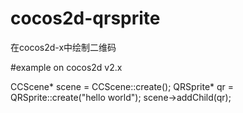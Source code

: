 # cocos2d-qrsprite
在cocos2d-x中绘制二维码


#example
on cocos2d v2.x

CCScene* scene = CCScene::create();
QRSprite* qr = QRSprite::create("hello world");
scene->addChild(qr);
